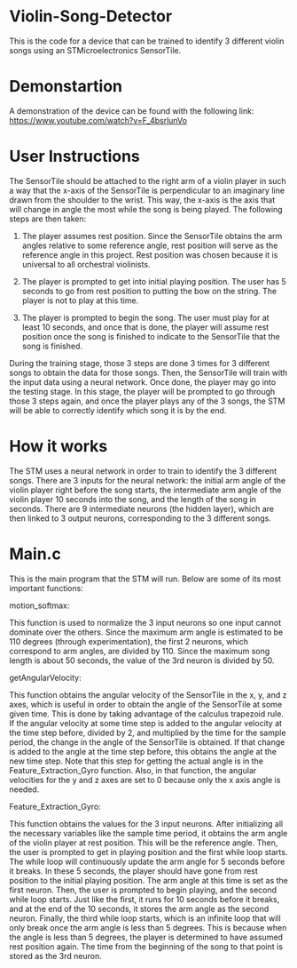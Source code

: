 # Violin-Song-Detector
This is the code for a device that can be trained to identify 3 different violin songs using an STMicroelectronics SensorTile.

# Demonstartion
A demonstration of the device can be found with the following link: https://www.youtube.com/watch?v=F_4bsrlunVo

# User Instructions
The SensorTile should be attached to the right arm of a violin player in such a way that the x-axis of the SensorTile is perpendicular to an imaginary line drawn from the shoulder to the wrist. This way, the x-axis is the axis that will change in angle the most while the song is being played. The following steps are then taken:

1. The player assumes rest position. Since the SensorTile obtains the arm angles relative to some reference angle, rest position will serve as the reference angle in this project. Rest position was chosen because it is universal to all orchestral violinists.

2. The player is prompted to get into initial playing position. The user has 5 seconds to go from rest position to putting the bow on the string. The player is not to play at this time.

3. The player is prompted to begin the song. The user must play for at least 10 seconds, and once that is done, the player will assume rest position once the song is finished to indicate to the SensorTile that the song is finished.

During the training stage, those 3 steps are done 3 times for 3 different songs to obtain the data for those songs. Then, the SensorTile will train with the input data using a neural network. Once done, the player may go into the testing stage. In this stage, the player will be prompted to go through those 3 steps again, and once the player plays any of the 3 songs, the STM will be able to correctly identify which song it is by the end.

# How it works
The STM uses a neural network in order to train to identify the 3 different songs. There are 3 inputs for the neural network: the initial arm angle of the violin player right before the song starts, the intermediate arm angle of the violin player 10 seconds into the song, and the length of the song in seconds. There are 9 intermediate neurons (the hidden layer), which are then linked to 3 output neurons, corresponding to the 3 different songs.

# Main.c
This is the main program that the STM will run. Below are some of its most important functions:

motion_softmax:

This function is used to normalize the 3 input neurons so one input cannot dominate over the others. Since the maximum arm angle is estimated to be 110 degrees (through experimentation), the first 2 neurons, which correspond to arm angles, are divided by 110. Since the maximum song length is about 50 seconds, the value of the 3rd neuron is divided by 50.

getAngularVelocity:

This function obtains the angular velocity of the SensorTile in the x, y, and z axes, which is useful in order to obtain the angle of the SensorTile at some given time. This is done by taking advantage of the calculus trapezoid rule. If the angular velocity at some time step is added to the angular velocity at the time step before, divided by 2, and multiplied by the time for the sample period, the change in the angle of the SensorTile is obtained. If that change is added to the angle at the time step before, this obtains the angle at the new time step. Note that this step for getting the actual angle is in the Feature_Extraction_Gyro function. Also, in that function, the angular velocities for the y and z axes are set to 0 because only the x axis angle is needed.

Feature_Extraction_Gyro:

This function obtains the values for the 3 input neurons. After initializing all the necessary variables like the sample time period, it obtains the arm angle of the violin player at rest position. This will be the reference angle. Then, the user is prompted to get in playing position and the first while loop starts. The while loop will continuously update the arm angle for 5 seconds before it breaks. In these 5 seconds, the player should have gone from rest position to the initial playing position. The arm angle at this time is set as the first neuron. Then, the user is prompted to begin playing, and the second while loop starts. Just like the first, it runs for 10 seconds before it breaks, and at the end of the 10 seconds, it stores the arm angle as the second neuron. Finally, the third while loop starts, which is an infinite loop that will only break once the arm angle is less than 5 degrees. This is because when the angle is less than 5 degrees, the player is determined to have assumed rest position again. The time from the beginning of the song to that point is stored as the 3rd neuron.
